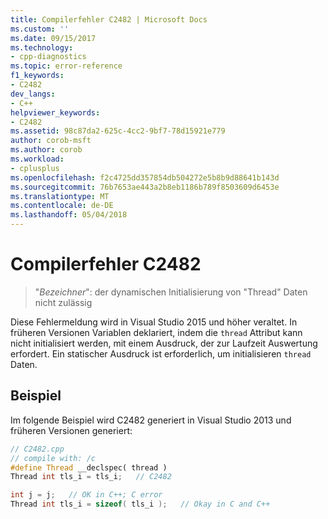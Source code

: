 ```yaml
---
title: Compilerfehler C2482 | Microsoft Docs
ms.custom: ''
ms.date: 09/15/2017
ms.technology:
- cpp-diagnostics
ms.topic: error-reference
f1_keywords:
- C2482
dev_langs:
- C++
helpviewer_keywords:
- C2482
ms.assetid: 98c87da2-625c-4cc2-9bf7-78d15921e779
author: corob-msft
ms.author: corob
ms.workload:
- cplusplus
ms.openlocfilehash: f2c4725dd357854db504272e5b8b9d88641b143d
ms.sourcegitcommit: 76b7653ae443a2b8eb1186b789f8503609d6453e
ms.translationtype: MT
ms.contentlocale: de-DE
ms.lasthandoff: 05/04/2018
---
```

# <a name="compiler-error-c2482"></a>Compilerfehler C2482

>"*Bezeichner*": der dynamischen Initialisierung von "Thread" Daten nicht zulässig

Diese Fehlermeldung wird in Visual Studio 2015 und höher veraltet. In früheren Versionen Variablen deklariert, indem die `thread` Attribut kann nicht initialisiert werden, mit einem Ausdruck, der zur Laufzeit Auswertung erfordert. Ein statischer Ausdruck ist erforderlich, um initialisieren `thread` Daten.

## <a name="example"></a>Beispiel

Im folgende Beispiel wird C2482 generiert in Visual Studio 2013 und früheren Versionen generiert:

```cpp
// C2482.cpp
// compile with: /c
#define Thread __declspec( thread )
Thread int tls_i = tls_i;   // C2482

int j = j;   // OK in C++; C error
Thread int tls_i = sizeof( tls_i );   // Okay in C and C++
```
